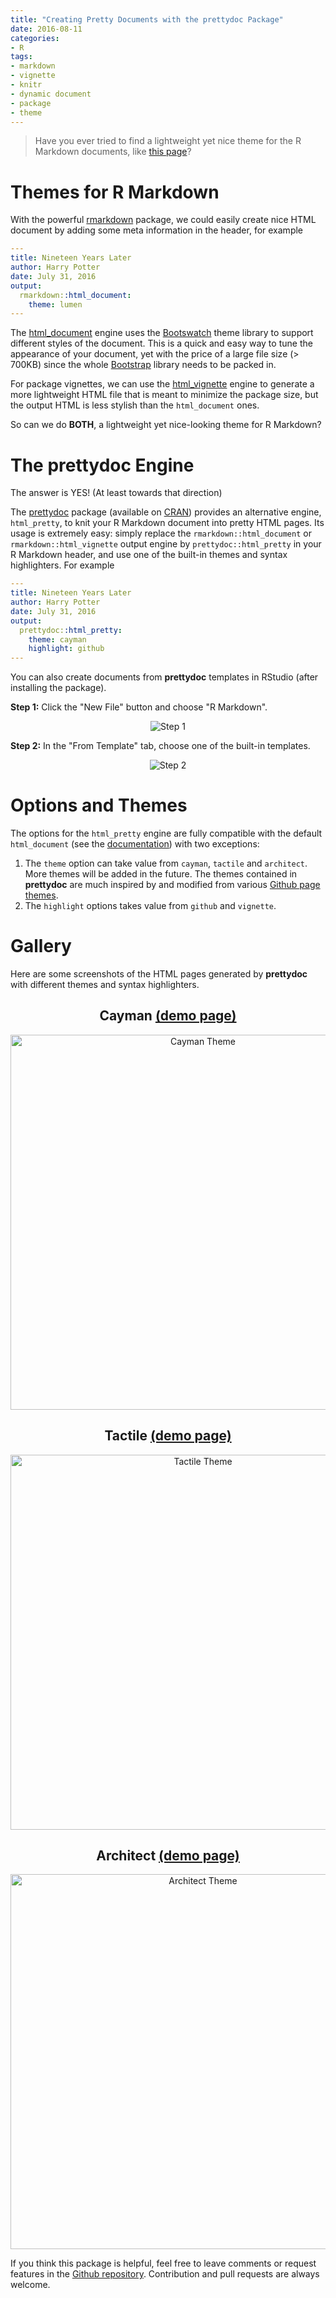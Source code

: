 ```yaml
---
title: "Creating Pretty Documents with the prettydoc Package"
date: 2016-08-11
categories:
- R
tags:
- markdown
- vignette
- knitr
- dynamic document
- package
- theme
---
```


> Have you ever tried to find a lightweight yet nice theme for the R Markdown
documents, like [this page](http://yixuan.cos.name/prettydoc/cayman.html)?

# Themes for R Markdown

With the powerful [rmarkdown](http://rmarkdown.rstudio.com/index.html)
package, we could easily create nice HTML document
by adding some meta information in the header, for example

```yaml
---
title: Nineteen Years Later
author: Harry Potter
date: July 31, 2016
output:
  rmarkdown::html_document:
    theme: lumen
---
```

The [html_document](http://rmarkdown.rstudio.com/html_document_format.html)
engine uses the [Bootswatch](http://bootswatch.com/)
theme library to support different styles of the document.
This is a quick and easy way to tune the appearance of your document, yet with
the price of a large file size (> 700KB) since the whole
[Bootstrap](http://getbootstrap.com/) library needs to be packed in.

For package vignettes, we can use the
[html_vignette](http://rmarkdown.rstudio.com/package_vignette_format.html)
engine to generate a more lightweight HTML file that is meant to minimize the
package size, but the output HTML is less stylish than the `html_document` ones.

So can we do **BOTH**, a lightweight yet nice-looking theme for R Markdown?

# The prettydoc Engine

The answer is YES! (At least towards that direction)

The [prettydoc](https://github.com/yixuan/prettydoc/) package
(available on [CRAN](http://cran.r-project.org/package=prettydoc))
provides an alternative engine, `html_pretty`,
to knit your R Markdown document into pretty HTML pages.
Its usage is extremely easy: simply replace the
`rmarkdown::html_document` or `rmarkdown::html_vignette` output engine by
`prettydoc::html_pretty` in your R Markdown header, and use one of the built-in
themes and syntax highlighters. For example

```yaml
---
title: Nineteen Years Later
author: Harry Potter
date: July 31, 2016
output:
  prettydoc::html_pretty:
    theme: cayman
    highlight: github
---
```

You can also create documents from **prettydoc** templates in RStudio (after
installing the package).

**Step 1:** Click the "New File" button and choose "R Markdown".

<div align="center">
  <img src="http://yixuan.cos.name/prettydoc/images/step1.png" alt="Step 1" />
</div>

**Step 2:** In the "From Template" tab, choose one of the built-in templates.

<div align="center">
  <img src="http://yixuan.cos.name/prettydoc/images/step2.png" alt="Step 2" />
</div>

# Options and Themes

The options for the `html_pretty` engine are fully compatible with the default
`html_document`
(see the [documentation](http://rmarkdown.rstudio.com/html_document_format.html))
with two exceptions:

1. The `theme` option can take value from `cayman`, `tactile` and
`architect`. More themes will be added in the future. The themes contained in
**prettydoc** are much inspired by and modified from
various [Github page themes](https://github.com/blog/1081-instantly-beautiful-project-pages).
2. The `highlight` options takes value from `github` and `vignette`.

# Gallery

Here are some screenshots of the HTML pages generated by **prettydoc** with
different themes and syntax highlighters.

<div align="center">
  <h2>Cayman <a href="http://yixuan.cos.name/prettydoc/cayman.html">(demo page)</a></h2>
  <a href="http://yixuan.cos.name/prettydoc/cayman.html">
    <img width="600px" src="http://yixuan.cos.name/prettydoc/images/cayman.png" alt="Cayman Theme" />
  </a>
</div>

<div align="center">
  <h2>Tactile <a href="http://yixuan.cos.name/prettydoc/tactile.html">(demo page)</a></h2>
  <a href="http://yixuan.cos.name/prettydoc/tactile.html">
    <img width="600px" src="http://yixuan.cos.name/prettydoc/images/tactile.png" alt="Tactile Theme" />
  </a>
</div>

<div align="center">
  <h2>Architect <a href="http://yixuan.cos.name/prettydoc/architect.html">(demo page)</a></h2>
  <a href="http://yixuan.cos.name/prettydoc/architect.html">
    <img width="600px" src="http://yixuan.cos.name/prettydoc/images/architect.png" alt="Architect Theme" />
  </a>
</div>

If you think this package is helpful, feel free to leave comments or
request features in the [Github repository](https://github.com/yixuan/prettydoc/).
Contribution and pull requests are always welcome.
